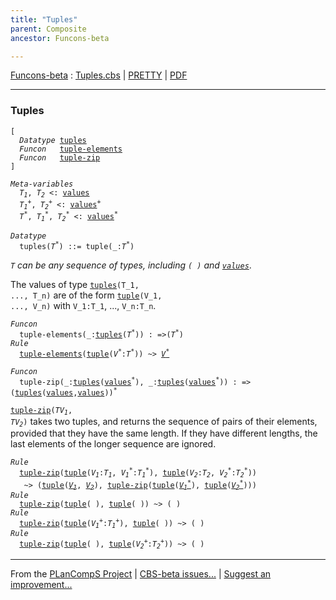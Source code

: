 ```yaml
---
title: "Tuples"
parent: Composite
ancestor: Funcons-beta

---
```


[Funcons-beta] : [Tuples.cbs] \| [PRETTY] \| [PDF]


----
### Tuples

<div class="highlighter-rouge"><pre class="highlight"><code>[
  <i class="keyword">Datatype</i> <span class="name"><a href="#Name_tuples">tuples</a></span>
  <i class="keyword">Funcon</i>   <span class="name"><a href="#Name_tuple-elements">tuple-elements</a></span>
  <i class="keyword">Funcon</i>   <span class="name"><a href="#Name_tuple-zip">tuple-zip</a></span>
]</code></pre></div>



<div class="highlighter-rouge"><pre class="highlight"><code><i class="keyword">Meta-variables</i>
  <span id="PartVariable_T1"><i class="var">T<sub class="sub">1</sub></i></span>, <span id="PartVariable_T2"><i class="var">T<sub class="sub">2</sub></i></span> <: <span class="name"><a href="../../Value-Types/index.html#Name_values">values</a></span>
  <span id="PartVariable_T1+"><i class="var">T<sub class="sub">1</sub><sup class="sup">+</sup></i></span>, <span id="PartVariable_T2+"><i class="var">T<sub class="sub">2</sub><sup class="sup">+</sup></i></span> <: <span class="name"><a href="../../Value-Types/index.html#Name_values">values</a></span><sup class="sup">+</sup>
  <span id="PartVariable_T*"><i class="var">T<sup class="sup">*</sup></i></span>, <span id="PartVariable_T1*"><i class="var">T<sub class="sub">1</sub><sup class="sup">*</sup></i></span>, <span id="PartVariable_T2*"><i class="var">T<sub class="sub">2</sub><sup class="sup">*</sup></i></span> <: <span class="name"><a href="../../Value-Types/index.html#Name_values">values</a></span><sup class="sup">*</sup></code></pre></div>



<div class="highlighter-rouge"><pre class="highlight"><code><i class="keyword">Datatype</i> 
  <span class="name"><span id="Name_tuples">tuples</span></span>(<span id="Variable99_T*"><i class="var">T<sup class="sup">*</sup></i></span>) ::= <span id="Name_tuple">tuple</span>(_:<span id="Variable116_T*"><i class="var">T<sup class="sup">*</sup></i></span>)</code></pre></div>
 

  <code><i class="var">T<sup class="sup">*</sup></i></code> can be any sequence of types, including <code>( )</code> and <code><span class="name"><a href="../../Value-Types/index.html#Name_values">values</a></span><sup class="sup">*</sup></code>.
  
  The values of type <code><span class="name"><a href="#Name_tuples">tuples</a></span>(T_1, ..., T_n)</code> are of the form <code><span class="name"><a href="#Name_tuple">tuple</a></span>(V_1, ..., V_n)</code>
  with <code>V_1:T_1</code>, ..., <code>V_n:T_n</code>.

<div class="highlighter-rouge"><pre class="highlight"><code><i class="keyword">Funcon</i>
  <span class="name"><span id="Name_tuple-elements">tuple-elements</span></span>(_:<span class="name"><a href="#Name_tuples">tuples</a></span>(<span id="Variable292_T*"><i class="var">T<sup class="sup">*</sup></i></span>)) : =>(<span id="Variable313_T*"><i class="var">T<sup class="sup">*</sup></i></span>)
<i class="keyword">Rule</i>
  <span class="name"><a href="#Name_tuple-elements">tuple-elements</a></span>(<span class="name"><a href="#Name_tuple">tuple</a></span>(<span id="Variable329_V*"><i class="var">V<sup class="sup">*</sup></i></span>:<i class="var">T<sup class="sup">*</sup></i>)) ~> <a href="#Variable329_V*"><i class="var">V<sup class="sup">*</sup></i></a></code></pre></div>



<div class="highlighter-rouge"><pre class="highlight"><code><i class="keyword">Funcon</i>
  <span class="name"><span id="Name_tuple-zip">tuple-zip</span></span>(_:<span class="name"><a href="#Name_tuples">tuples</a></span>(<span class="name"><a href="../../Value-Types/index.html#Name_values">values</a></span><sup class="sup">*</sup>), _:<span class="name"><a href="#Name_tuples">tuples</a></span>(<span class="name"><a href="../../Value-Types/index.html#Name_values">values</a></span><sup class="sup">*</sup>)) : =>(<span class="name"><a href="#Name_tuples">tuples</a></span>(<span class="name"><a href="../../Value-Types/index.html#Name_values">values</a></span>,<span class="name"><a href="../../Value-Types/index.html#Name_values">values</a></span>))<sup class="sup">*</sup></code></pre></div>

  <code><span class="name"><a href="#Name_tuple-zip">tuple-zip</a></span>(<i class="var">TV<sub class="sub">1</sub></i>, <i class="var">TV<sub class="sub">2</sub></i>)</code> takes two tuples, and returns the sequence of pairs of
  their elements, provided that they have the same length. If they have
  different lengths, the last elements of the longer sequence are ignored.

<div class="highlighter-rouge"><pre class="highlight"><code><i class="keyword">Rule</i>
  <span class="name"><a href="#Name_tuple-zip">tuple-zip</a></span>(<span class="name"><a href="#Name_tuple">tuple</a></span>(<span id="Variable463_V1"><i class="var">V<sub class="sub">1</sub></i></span>:<i class="var">T<sub class="sub">1</sub></i>, <span id="Variable477_V1*"><i class="var">V<sub class="sub">1</sub><sup class="sup">*</sup></i></span>:<i class="var">T<sub class="sub">1</sub><sup class="sup">*</sup></i>), <span class="name"><a href="#Name_tuple">tuple</a></span>(<span id="Variable499_V2"><i class="var">V<sub class="sub">2</sub></i></span>:<i class="var">T<sub class="sub">2</sub></i>, <span id="Variable513_V2*"><i class="var">V<sub class="sub">2</sub><sup class="sup">*</sup></i></span>:<i class="var">T<sub class="sub">2</sub><sup class="sup">*</sup></i>))
   ~> (<span class="name"><a href="#Name_tuple">tuple</a></span>(<a href="#Variable463_V1"><i class="var">V<sub class="sub">1</sub></i></a>, <a href="#Variable499_V2"><i class="var">V<sub class="sub">2</sub></i></a>), <span class="name"><a href="#Name_tuple-zip">tuple-zip</a></span>(<span class="name"><a href="#Name_tuple">tuple</a></span>(<a href="#Variable477_V1*"><i class="var">V<sub class="sub">1</sub><sup class="sup">*</sup></i></a>), <span class="name"><a href="#Name_tuple">tuple</a></span>(<a href="#Variable513_V2*"><i class="var">V<sub class="sub">2</sub><sup class="sup">*</sup></i></a>)))
<i class="keyword">Rule</i>
  <span class="name"><a href="#Name_tuple-zip">tuple-zip</a></span>(<span class="name"><a href="#Name_tuple">tuple</a></span>( ), <span class="name"><a href="#Name_tuple">tuple</a></span>( )) ~> ( )
<i class="keyword">Rule</i>
  <span class="name"><a href="#Name_tuple-zip">tuple-zip</a></span>(<span class="name"><a href="#Name_tuple">tuple</a></span>(<span id="Variable636_V1+"><i class="var">V<sub class="sub">1</sub><sup class="sup">+</sup></i></span>:<i class="var">T<sub class="sub">1</sub><sup class="sup">+</sup></i>), <span class="name"><a href="#Name_tuple">tuple</a></span>( )) ~> ( )
<i class="keyword">Rule</i>
  <span class="name"><a href="#Name_tuple-zip">tuple-zip</a></span>(<span class="name"><a href="#Name_tuple">tuple</a></span>( ), <span class="name"><a href="#Name_tuple">tuple</a></span>(<span id="Variable685_V2+"><i class="var">V<sub class="sub">2</sub><sup class="sup">+</sup></i></span>:<i class="var">T<sub class="sub">2</sub><sup class="sup">+</sup></i>)) ~> ( )</code></pre></div>



[Funcons-beta]: /CBS-beta/docs/Funcons-beta
  "FUNCONS-BETA"
[Unstable-Funcons-beta]: /CBS-beta/docs/Unstable-Funcons-beta
  "UNSTABLE-FUNCONS-BETA"
[Languages-beta]: /CBS-beta/docs/Languages-beta
  "LANGUAGES-BETA"
[Unstable-Languages-beta]: /CBS-beta/docs/Unstable-Languages-beta
  "UNSTABLE-LANGUAGES-BETA"
[CBS-beta]: /CBS-beta
  "CBS-BETA"
[Tuples.cbs]: https://github.com/plancomps/CBS-beta/blob/master/Funcons-beta/Values/Composite/Tuples/Tuples.cbs
  "CBS SOURCE FILE ON GITHUB"
[PLAIN]: /CBS-beta/docs/Funcons-beta/Values/Composite/Tuples
  "CBS SOURCE WEB PAGE"
[PRETTY]: /CBS-beta/math/Funcons-beta/Values/Composite/Tuples
  "CBS-KATEX WEB PAGE"
[PDF]: https://github.com/plancomps/CBS-beta/blob/master/Funcons-beta/Values/Composite/Tuples/Tuples.pdf
  "CBS-LATEX PDF FILE"
[PLanCompS Project]: https://plancomps.github.io
  "PROGRAMMING LANGUAGE COMPONENTS AND SPECIFICATIONS PROJECT HOME PAGE"

____

From the [PLanCompS Project] | [CBS-beta issues...] | [Suggest an improvement...]

[CBS-beta issues...]: https://github.com/plancomps/CBS-beta/issues
   "CBS-BETA ISSUE REPORTS ON GITHUB"
 [Suggest an improvement...]: mailto:plancomps@gmail.com?Subject=CBS-beta%20-%20comment&Body=Re%3A%20CBS-beta%20specification%20at%20Values/Composite/Tuples/Tuples.cbs%0A%0AComment/Query/Issue/Suggestion%3A%0A%0A%0ASignature%3A%0A
   "GENERATE AN EMAIL TEMPLATE"
